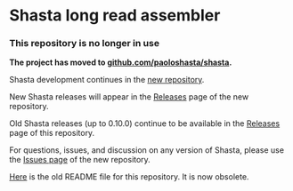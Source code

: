 # Shasta long read assembler

### This repository is no longer in use

**The project has moved to
[github.com/paoloshasta/shasta](https://github.com/paoloshasta/shasta).**

Shasta development continues in the
[new repository](https://github.com/paoloshasta/shasta).

New Shasta releases will appear in the
[Releases](https://github.com/paoloshasta/shasta/releases) page of the new repository.

Old Shasta releases (up to 0.10.0) continue to be available in the
[Releases](https://github.com/chanzuckerberg/shasta/releases) page of this repository.

For questions, issues, and discussion on any version of Shasta, please use the
[Issues page](https://github.com/paoloshasta/shasta/issues)
of the new repository.

[Here](OLD-README.md)
is the old README file for this repository. It is now obsolete.
